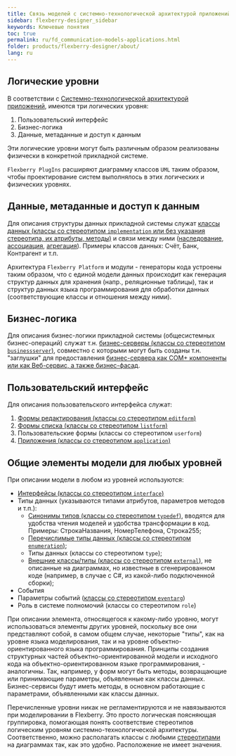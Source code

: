 ```yaml
---
title: Связь моделей с системно-технологической архитектурой приложений
sidebar: flexberry-designer_sidebar
keywords: Ключевые понятия
toc: true
permalink: ru/fd_communication-models-applications.html
folder: products/flexberry-designer/about/
lang: ru
---
```


## Логические уровни
В соответствии с [Системно-технологической архитектурой приложений](fw_flexberry-winforms-architecture.html),  имеются три логических уровня:

1. Пользовательский интерфейс
2. Бизнес-логика
3. Данные, метаданные и доступ к данным

Эти логические уровни могут быть различным образом реализованы физически в конкретной прикладной системе.

`Flexberry PlugIns` расширяют диаграмму классов `UML` таким образом, чтобы проектирование систем выполнялось в этих логических и физических уровнях.

## Данные, метаданные и доступ к данным

Для описания структуры данных прикладной системы служат [классы данных (классы со стереотипом `implementation` или без указания стереотипа, их атрибуты, методы)](fd_data-classes.html) и связи между ними ([наследование](fo_inheritance.html), [ассоциация](fd_master-association.html), [агрегация](fo_detail-associations-and-their-properties.html)). Примеры классов данных: Счёт, Банк, Контрагент и т.п.

Архитектура `Flexberry Platform` и модули - генераторы кода устроены таким образом, что с единой модели данных происходит как генерация структур данных для хранения (напр., реляционные таблицы), так и структур данных языка программирования для обработки данных (соответствующие классы и отношения между ними).

## Бизнес-логика

Для описания бизнес-логики прикладной системы (общесистемных бизнес-операций) служат т.н. [бизнес-серверы (классы со стереотипом `businessserver`)](fo_business-servers.html), совместно с которыми могут быть созданы т.н. "заглушки" для предоставления [бизнес-сервера как COM+ компоненты или как Веб-сервис, а также бизнес-фасад](fo_business-servers.html).

## Пользовательский интерфейс

Для описания пользовательского интерфейса служат: 
1. [Формы редактирования (классы со стереотипом `editform`)](fd_classes-with-stereotype-editform.html) 
2. [Формы списка (классы со стереотипом `listform`)](fw_listform.html) 
3. Пользовательские формы (классы со стереотипом `userform`) 
4. [Приложения (классы со стереотипом `application`)](fd_application.html) 

## Общие элементы модели для любых уровней

При описании модели в любом из уровней используются:

* [Интерфейсы (классы со стереотипом `interface`)](fd_interfaces.html) 
* Типы данных (указываются типами атрибутов, параметров методов и т.п.): 
    * [Синонимы типов (классы со стереотипом `typedef`)](fd_classes-with-stereotype-typedef.html), вводятся для удобства чтения моделей и удобства трансформации в код. Примеры: СтрокаНазвания, НомерТелефона, Строка255; 
    * [Перечислимые типы данных (классы со стереотипом `enumeration`)](fo_enumerations.html); 
    * Типы данных (классы со стереотипом `type`); 
    * [Внешние классы/типы (классы со стереотипом `external`)](fd_external-classes.html), не описанные на диаграммах, но известные в сгенерированном коде (например, в случае с C#, из какой-либо подключенной сборки); 
* События 
* Параметры событий ([классы со стереотипом `eventarg`](fd_classes-with-stereotype-eventarg.html)) 
* Роль в системе полномочий (классы со стереотипом `role`) 

При описании элемента, относящегося к какому-либо уровню, могут использоваться элементы других уровней, поскольку все они представляют собой, в самом общем случае, некоторые "типы", как на уровне языка моделирования, так и на уровне объектно-ориентированного языка программирования. Принципы создания структурных частей объектно-ориентированной модели и исходного кода на объектно-ориентированном языке программирования, - аналогичны. Так, например, у форм могут быть методы, возвращающие или принимающие параметры, объявленные как классы данных. Бизнес-сервисы будут иметь методы, в основном работающие с параметрами, объявленными как классы данных.

Перечисленные уровни никак не регламентируются и не навязываются при моделировании в Flexberry. Это просто логическая поясняющая группировка, помогающая понять соответствие стереотипов логическим уровням системно-технологической архитектуры. Соответственно, можно располагать классы с любыми [стереотипами](fd_key-concepts.html) на диаграммах так, как это удобно. Расположение не имеет значения.
